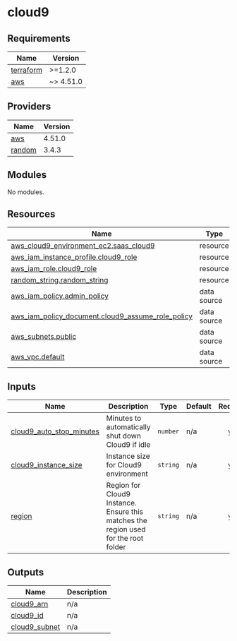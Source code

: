 # cloud9

<!-- BEGINNING OF PRE-COMMIT-TERRAFORM DOCS HOOK -->
## Requirements

| Name | Version |
|------|---------|
| <a name="requirement_terraform"></a> [terraform](#requirement\_terraform) | >=1.2.0 |
| <a name="requirement_aws"></a> [aws](#requirement\_aws) | ~> 4.51.0 |

## Providers

| Name | Version |
|------|---------|
| <a name="provider_aws"></a> [aws](#provider\_aws) | 4.51.0 |
| <a name="provider_random"></a> [random](#provider\_random) | 3.4.3 |

## Modules

No modules.

## Resources

| Name | Type |
|------|------|
| [aws_cloud9_environment_ec2.saas_cloud9](https://registry.terraform.io/providers/hashicorp/aws/latest/docs/resources/cloud9_environment_ec2) | resource |
| [aws_iam_instance_profile.cloud9_role](https://registry.terraform.io/providers/hashicorp/aws/latest/docs/resources/iam_instance_profile) | resource |
| [aws_iam_role.cloud9_role](https://registry.terraform.io/providers/hashicorp/aws/latest/docs/resources/iam_role) | resource |
| [random_string.random_string](https://registry.terraform.io/providers/hashicorp/random/latest/docs/resources/string) | resource |
| [aws_iam_policy.admin_policy](https://registry.terraform.io/providers/hashicorp/aws/latest/docs/data-sources/iam_policy) | data source |
| [aws_iam_policy_document.cloud9_assume_role_policy](https://registry.terraform.io/providers/hashicorp/aws/latest/docs/data-sources/iam_policy_document) | data source |
| [aws_subnets.public](https://registry.terraform.io/providers/hashicorp/aws/latest/docs/data-sources/subnets) | data source |
| [aws_vpc.default](https://registry.terraform.io/providers/hashicorp/aws/latest/docs/data-sources/vpc) | data source |

## Inputs

| Name | Description | Type | Default | Required |
|------|-------------|------|---------|:--------:|
| <a name="input_cloud9_auto_stop_minutes"></a> [cloud9\_auto\_stop\_minutes](#input\_cloud9\_auto\_stop\_minutes) | Minutes to automatically shut down Cloud9 if idle | `number` | n/a | yes |
| <a name="input_cloud9_instance_size"></a> [cloud9\_instance\_size](#input\_cloud9\_instance\_size) | Instance size for Cloud9 environment | `string` | n/a | yes |
| <a name="input_region"></a> [region](#input\_region) | Region for Cloud9 Instance.  Ensure this matches the region used for the root folder | `string` | n/a | yes |

## Outputs

| Name | Description |
|------|-------------|
| <a name="output_cloud9_arn"></a> [cloud9\_arn](#output\_cloud9\_arn) | n/a |
| <a name="output_cloud9_id"></a> [cloud9\_id](#output\_cloud9\_id) | n/a |
| <a name="output_cloud9_subnet"></a> [cloud9\_subnet](#output\_cloud9\_subnet) | n/a |
<!-- END OF PRE-COMMIT-TERRAFORM DOCS HOOK -->
